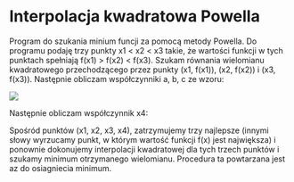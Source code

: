 # Interpolacja kwadratowa Powella
Program do szukania minium funcji za pomocą metody Powella. 
Do programu podaję trzy punkty x1 < x2 < x3 takie, że wartości funkcji w tych punktach spełniają f(x1) > f(x2) < f(x3). Szukam równania wielomianu kwadratowego przechodzącego przez punkty (x1, f(x1)), (x2, f(x2)) i (x3, f(x3)). Następnie obliczam współczynniki a, b, c ze wzoru:

![](https://user-images.githubusercontent.com/44835858/80007715-f2325f80-84c6-11ea-9e72-126db4f05920.png)



Następnie obliczam współczynnik x4:

Spośród punktów (x1, x2, x3, x4), zatrzymujemy trzy najlepsze (innymi słowy wyrzucamy punkt, w którym wartość funkcji f(x) jest największa) i ponownie dokonujemy interpolacji kwadratowej dla tych trzech punktów i szukamy minimum otrzymanego wielomianu. Procedura ta powtarzana jest az do osiagniecia minimum.
